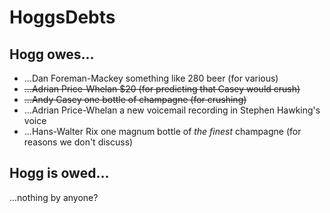 # HoggsDebts

## Hogg owes...
- ...Dan Foreman-Mackey something like 280 beer (for various)
- ~~...Adrian Price-Whelan $20 (for predicting that Casey would crush)~~
- ~~...Andy Casey one bottle of champagne (for crushing)~~
- ...Adrian Price-Whelan a new voicemail recording in Stephen Hawking's voice
- ...Hans-Walter Rix one magnum bottle of *the finest* champagne (for reasons we don't discuss)

## Hogg is owed...
...nothing by anyone?
